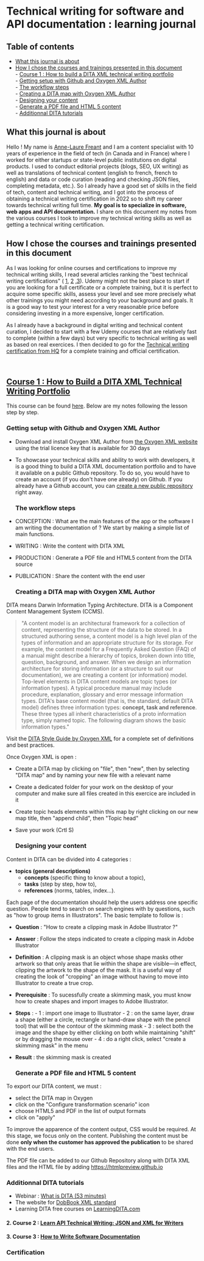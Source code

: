 # Technical writing for software and API documentation : learning journal

   ## Table of contents

- [What this journal is about](#What-this-journal-is-about) </br>
- [How I chose the courses and trainings presented in this document](How-I-chose-the-courses-presented-in-this-document)</br>
       - [Course 1 : How to build a DITA XML technical writing portfolio](#Course-1-How-to-build-a-DITA-XML-technical-writing-portfolio)</br>
          - [Getting setup with Github and Oxygen XML Author](#Getting-setup-with-Github-and-Oxygen-XML-Author)</br>
          - [The workflow steps](#The-workflow-steps)</br>
          - [Creating a DITA map with Oxygen XML Author](#Creating-a-DITA-map-with-Oxygen-XML-Author)</br>
          - [Designing your content](#Designing-your-content)</br>
          - [Generate a PDF file and HTML 5 content](#Generate-a-PDF-file-and-HTML-5-content)</br>
          - [Additionnal DITA tutorials](#Additionnal-DITA-tutorials)</br>

 ## What this journal is about

Hello ! My name is [Anne-Laure Freant](https://www.linkedin.com/in/annelaurefreant/) and I am a content specialist with 10 years of experience in the field of tech 
(in Canada and in France) where I worked for either startups or state-level public institutions on digital products. I used to conduct editorial projects (blogs, SEO, UX writing) as well as translations of technical content (english to french, french to english) and data or code curation (reading and checking JSON files, completing metadata, etc.). So I already have a good set of skills in the field of tech, content and technical writing, and I got into the process of obtaining a technical writing certification in 2022 so to shift my career towards technical writing full time. 
**My goal is to specialize in software, web apps and API documentation.** I share on this document my notes from the various courses I took to improve my technical writing skills as well as getting a technical writing certification. 

## How I chose the courses and trainings presented in this document

As I was looking for online courses and certifications to improve my technical writing skills, I read several articles ranking the "best technical writing certifications" ( [1](https://www.squibler.io/blog/technical-writing-certification/), [2](https://productmanagerhq.com/technical-writing-certification/) ,[3](https://www.thecareerproject.org/blog/best-technical-writing-courses/)). Udemy might not the best place to start if you are looking for a full certificate or a complete training, but it is perfect to acquire some specific skills, assess your level and see more precisely what other trainings you might need according to your background and goals. It is a good way to test your interest for a very reasonable price before considering investing in a more expensive, longer certification.

As I already have a background in digital writing and technical content curation, I decided to start with a few Udemy courses that are relatively fast to complete (within a few days) but very specific to technical writing as well as based on real exercices. I then decided to go for the [Technical writing certification from HQ](https://technicalwriterhq.com/technical-writing-certification/) for a complete training and official certification.

</br>

## [Course 1 : How to Build a DITA XML Technical Writing Portfolio](https://www.udemy.com/course/how-to-build-a-dita-xml-technical-writing-portfolio)

This course can be found [here](https://www.udemy.com/course/how-to-build-a-dita-xml-technical-writing-portfolio).
Below are my notes following the lesson step by step.

   ### Getting setup with Github and Oxygen XML Author

- Download and install Oxygen XML Author from [the Oxygen XML website](https://www.oxygenxml.com/xml_author/download_oxygenxml_author.html) using the trial licence key that is available for 30 days
- To showcase your technical skills and ability to work with developers, it is a good thing to build a DITA XML documentation portfolio and to have it available on a public Github repository. To do so,  you would have to create an account (if you don't have one already) on Github. If you already have a Github account, you can  [create a new public repository](https://docs.github.com/en/repositories/creating-and-managing-repositories/creating-a-new-repository) right away.

  ### The workflow steps

- CONCEPTION : What are the main features of the app or the software I am writing the documentation of ? We start by making a simple list of main functions.
- WRITING : Write the content with DITA XML
- PRODUCTION : Generate a PDF file and HTML5 content from the DITA source
- PUBLICATION : Share the content with the end user

  ### Creating a DITA map with Oxygen XML Author

DITA means Darwin Information Typing Architecture. 
DITA is a Component Content Management System (CCMS).

> "A content model is an architectural framework for a collection of content, representing the structure of the data to be stored. In a structured authoring sense, a content model is a high level plan of the types of information and an appropriate structure for its storage. For example, the content model for a Frequently Asked Question (FAQ) of a manual might describe a hierarchy of topics, broken down into title, question, background, and answer.
When we design an information architecture for storing information (or a structure to suit our documentation), we are creating a content (or information) model.
Top-level elements in DITA content models are topic types (or information types). A typical procedure manual may include procedure, explanation, glossary and error message information types. DITA's base content model (that is, the standard, default DITA model) defines three information types: **concept, task and reference**. These three types all inherit characteristics of a proto information type, simply named topic. The following diagram shows the basic information types."

Visit the [DITA Style Guide by Oxygen XML](https://www.oxygenxml.com/dita/styleguide/webhelp-feedback/#Artefact/Topics_and_Information_Types/c_Content_Models_and_Info_Types.html) for a complete set of definitions and best practices.

Once Oxygen XML is open :
- Create a DITA map by clicking on "file", then "new", then by selecting "DITA map" and by naming your new file with a relevant name
- Create a dedicated folder for your work on the desktop of your computer and make sure all files created in this exercice are included in it
- Create  topic heads elements within this map by right clicking on our new map title, then "append child", then "Topic head"
- Save your work (Crtl S)

  ### Designing your content 

Content in DITA can be divided into 4 categories : 
- **topics (general descriptions)** </br>
    - **concepts** (specific thing to know about a topic), </br>
    - **tasks** (step by step, how to),</br>
    - **references** (norms, tables, index...).</br>

Each page of the documentation should help the users address one specific question. People tend to search on search engines with by questions, such as "how to group items in Illustrators". The basic template to follow is :
- **Question** :  "How to create a clipping mask in Adobe Illustrator ?"
- **Answer** : Follow the steps indicated to create a clipping mask in Adobe Illustrator
- **Definition** : A clipping mask is an object whose shape masks other artwork so that only areas that lie within the shape are visible—in effect, clipping the artwork to the shape of the mask. It is a useful way of creating the look of "cropping" an image without having to move into Illustrator to create a true crop.
- **Prerequisite** : To sucessfully create a skimming mask, you must know how to create shapes and import images to Adobe Illustrator.
- **Steps** :
      - 1 : import one image to Illustrator
      - 2 : on the same layer, draw a shape (either a circle, rectangle or hand-draw shape with the pencil tool) that will be the contour of the skimming mask
      - 3 : select both the image and the shape by either clicking on both while maintaining "shift" or by dragging the mouse over 
      - 4 : do a right click, select "create a skimming mask" in the menu
- **Result** : the skimming mask is created

   
   ### Generate a PDF file and HTML 5 content
   
To export our DITA content, we must :
- select the DITA map in Oxygen
- click on the "Configure transformation scenario" icon
- choose HTML5 and PDF in the list of output formats
- click on "apply"

To improve the apparence of the content output, CSS would be required. At this stage, we focus only on the content.
Publishing the content must be done **only when the customer has approved the publication** to be shared with the end users.

The PDF file can be added to our Github Repository along with DITA XML files and the HTML file by adding https://htmlpreview.github.io


   ### Additionnal DITA tutorials

- Webinar : [What is DITA (53 minutes)](https://www.youtube.com/watch?v=UGiV7evB8Ig&ab_channel=Heretto)
- The website for [DobBook XML standard](https://docbook.org/)
- Learning DITA free courses on [LearningDITA.com](https://learningdita.com/available-courses/)


   

#### 2. Course 2 : [Learn API Technical Writing: JSON and XML for Writers](https://www.udemy.com/course/api-documentation-1-json-and-xml/)

#### 3. Course 3 : [How to Write Software Documentation](https://www.udemy.com/course/start-your-career-as-user-assistance-develope)

### Certification

